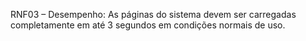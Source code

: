 RNF03 – Desempenho: As páginas do sistema devem ser carregadas completamente em até 3 segundos em condições normais de uso.
